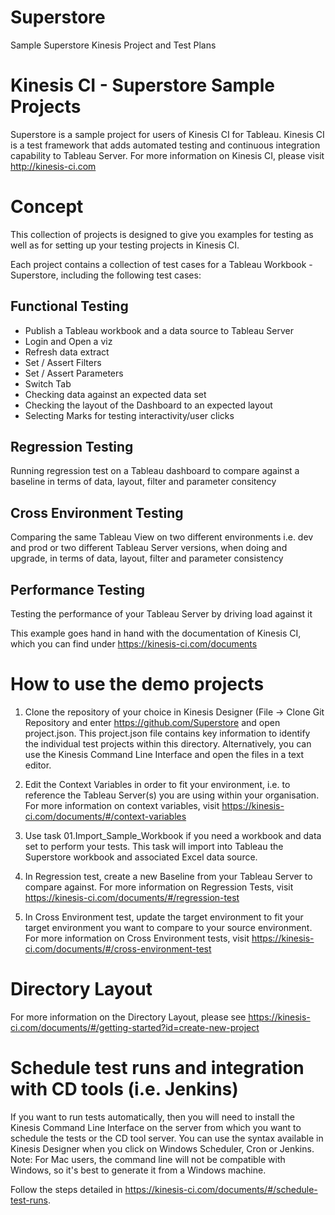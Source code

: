 # Superstore
Sample Superstore Kinesis Project and Test Plans 

# Kinesis CI - Superstore Sample Projects

Superstore is a sample project for users of Kinesis CI for Tableau. Kinesis CI is a test framework that adds automated testing and continuous integration capability to Tableau Server. For more information on Kinesis CI, please visit http://kinesis-ci.com 

# Concept

This collection of projects is designed to give you examples for testing as well as for setting up your testing projects in Kinesis CI.

Each project contains a collection of test cases for a Tableau Workbook - Superstore, including the following test cases:

## Functional Testing
- Publish a Tableau workbook and a data source to Tableau Server
- Login and Open a viz
- Refresh data extract
- Set / Assert Filters
- Set / Assert Parameters
- Switch Tab
- Checking data against an expected data set
- Checking the layout of the Dashboard to an expected layout
- Selecting Marks for testing interactivity/user clicks

## Regression Testing
Running regression test on a Tableau dashboard to compare against a baseline in terms of data, layout, filter and parameter consitency

## Cross Environment Testing
Comparing the same Tableau View on two different environments i.e. dev and prod or two different Tableau Server versions, when doing and upgrade, in terms of data, layout, filter and parameter consistency

## Performance Testing
Testing the performance of your Tableau Server by driving load against it

This example goes hand in hand with the documentation of Kinesis CI, which you can find under https://kinesis-ci.com/documents

# How to use the demo projects
1. Clone the repository of your choice in Kinesis Designer (File -> Clone Git Repository and enter https://github.com/Superstore and open project.json. This project.json file contains key information to identify the individual test projects within this directory. Alternatively, you can use the Kinesis Command Line Interface and open the files in a text editor.

2. Edit the Context Variables in order to fit your environment, i.e. to reference the Tableau Server(s) you are using within your organisation. 
For more information on context variables, visit https://kinesis-ci.com/documents/#/context-variables

3. Use task 01.Import_Sample_Workbook if you need a workbook and data set to perform your tests. This task will import into Tableau the Superstore workbook and associated Excel data source.

5. In Regression test, create a new Baseline from your Tableau Server to compare against. 
For more information on Regression Tests, visit https://kinesis-ci.com/documents/#/regression-test

6. In Cross Environment test, update the target environment to fit your target environment you want to compare to your source environment. 
For more information on Cross Environment tests, visit https://kinesis-ci.com/documents/#/cross-environment-test 

# Directory Layout
For more information on the Directory Layout, please see https://kinesis-ci.com/documents/#/getting-started?id=create-new-project

# Schedule test runs and integration with CD tools (i.e. Jenkins)

If you want to run tests automatically, then you will need to install the Kinesis Command Line Interface on the server from which you want to schedule the tests or the CD tool server.
You can use the syntax available in Kinesis Designer when you click on Windows Scheduler, Cron or Jenkins.
Note: For Mac users, the command line will not be compatible with Windows, so it's best to generate it from a Windows machine.

Follow the steps detailed in https://kinesis-ci.com/documents/#/schedule-test-runs.

